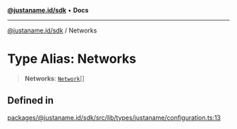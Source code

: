 [**@justaname.id/sdk**](../README.md) • **Docs**

***

[@justaname.id/sdk](../globals.md) / Networks

# Type Alias: Networks

> **Networks**: [`Network`](../interfaces/Network.md)[]

## Defined in

[packages/@justaname.id/sdk/src/lib/types/justaname/configuration.ts:13](https://github.com/JustaName-id/JustaName-sdk/blob/7430def13fc61cd3fc8b89d25e0869ee390cc2d0/packages/@justaname.id/sdk/src/lib/types/justaname/configuration.ts#L13)
